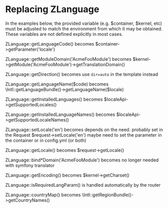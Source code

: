 Replacing ZLanguage
===================

In the examples below, the provided variable (e.g. $container, $kernel, etc) must be adjusted to match the environment
from which it may be obtained. These variables are not defined explicitly in most cases.


ZLanguage::getLanguageCode() becomes $container->getParameter('locale')

ZLanguage::getModuleDomain('AcmeFooModule') becomes $kernel->getModule('AcmeFooModule')->getTranslationDomain()

ZLanguage::getDirection() becomes use `dir=auto` in the template instead

ZLanguage::getLanguageName($code) becomes \Intl::getLanguageBundle()->getLanguageName($locale)

ZLanguage::getInstalledLanguages() becomes $localeApi->getSupportedLocales()

ZLanguage::getInstalledLanguageNames() becomes $localeApi->getSupportedLocaleNames()

ZLanguage::setLocale('en') becomes depends on the need. probably set in the Request $request->setLocale('en')
                              maybe need to set the parameter in the container or in config.yml (or both)

ZLanguage::getLocale() becomes $request->getLocale()

ZLanguage::bind*Domain('AcmeFooModule') becomes no longer needed with symfony translator

ZLanguage::getEncoding() becomes $kernel->getCharset()

ZLanguage::isRequiredLangParam() is handled automatically by the router

ZLanguage::countryMap() becomes \Intl::getRegionBundle()->getCountryNames()
